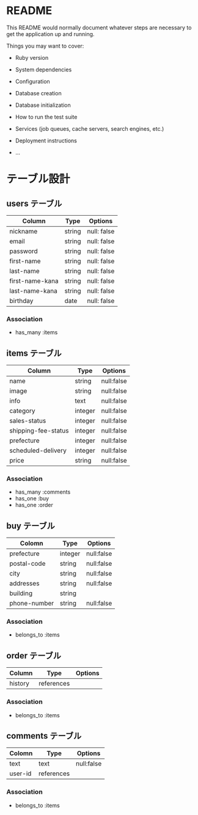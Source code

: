 # README

This README would normally document whatever steps are necessary to get the
application up and running.

Things you may want to cover:

* Ruby version

* System dependencies

* Configuration

* Database creation

* Database initialization

* How to run the test suite

* Services (job queues, cache servers, search engines, etc.)

* Deployment instructions

* ...

# テーブル設計

## users テーブル

| Column          | Type   | Options      |
| --------------- | ------ | ------------ |
| nickname        | string | null: false  |
| email           | string | null: false  |
| password        | string | null: false  |
| first-name      | string | null: false  |
| last-name       | string | null: false  |
| first-name-kana | string | null: false  |
| last-name-kana  | string | null: false  |
| birthday        | date   | null: false  |

### Association

- has_many :items

## items テーブル

| Column              | Type       | Options      |
| ------------------- | ---------- | ------------ |
| name                | string     | null:false   |
| image               | string     | null:false   |
| info                | text       | null:false   |
| category            | integer    | null:false   |
| sales-status        | integer    | null:false   |
| shipping-fee-status | integer    | null:false   |
| prefecture          | integer    | null:false   |
| scheduled-delivery  | integer    | null:false   |
| price               | string     | null:false   |

### Association

- has_many :comments
- has_one :buy
- has_one :order

## buy テーブル

| Colomn         | Type       | Options    |
| -------------- | ---------- | ---------- |
| prefecture     | integer    | null:false |
| postal-code    | string     | null:false |
| city           | string     | null:false |
| addresses      | string     | null:false |
| building       | string     |            |
| phone-number   | string     | null:false |

### Association

- belongs_to :items

## order テーブル

| Column  | Type       | Options |
| ------- | ---------- | ------- |
| history | references |         |

### Association

- belongs_to :items

## comments テーブル

| Colomn  | Type       | Options    |
| ------- | ---------- | ---------- |
| text    | text       | null:false |
| user-id | references |            |

### Association

- belongs_to :items